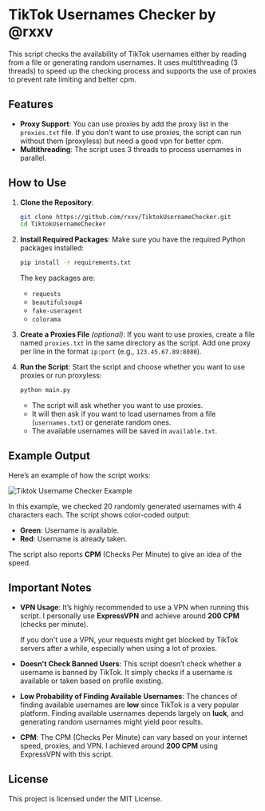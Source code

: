 # TikTok Usernames Checker by @rxxv

This script checks the availability of TikTok usernames either by reading from a file or generating random usernames. It uses multithreading (3 threads) to speed up the checking process and supports the use of proxies to prevent rate limiting and better cpm.

## Features
- **Proxy Support**: You can use proxies by add the proxy list in the `proxies.txt` file. If you don't want to use proxies, the script can run without them (proxyless) but need a good vpn for better cpm.
- **Multithreading**: The script uses 3 threads to process usernames in parallel.

## How to Use

1. **Clone the Repository**:
   ```bash
   git clone https://github.com/rxxv/TiktokUsernameChecker.git
   cd TiktokUsernameChecker
   ```

2. **Install Required Packages**:
   Make sure you have the required Python packages installed:
   ```bash
   pip install -r requirements.txt
   ```
   The key packages are:
   - `requests`
   - `beautifulsoup4`
   - `fake-useragent`
   - `colorama`

3. **Create a Proxies File** *(optional)*:
   If you want to use proxies, create a file named `proxies.txt` in the same directory as the script. Add one proxy per line in the format `ip:port` (e.g., `123.45.67.89:8080`).

4. **Run the Script**:
   Start the script and choose whether you want to use proxies or run proxyless:
   ```bash
   python main.py
   ```

   - The script will ask whether you want to use proxies.
   - It will then ask if you want to load usernames from a file (`usernames.txt`) or generate random ones.
   - The available usernames will be saved in `available.txt`.

## Example Output

Here’s an example of how the script works:

![Tiktok Username Checker Example]([https://imgur.com/h6jZ04k])

In this example, we checked 20 randomly generated usernames with 4 characters each. The script shows color-coded output:
- **Green**: Username is available.
- **Red**: Username is already taken.

The script also reports **CPM** (Checks Per Minute) to give an idea of the speed.

## Important Notes

- **VPN Usage**: It’s highly recommended to use a VPN when running this script. I personally use **ExpressVPN** and achieve around **200 CPM** (checks per minute).
  
  If you don't use a VPN, your requests might get blocked by TikTok servers after a while, especially when using a lot of proxies.

- **Doesn't Check Banned Users**: This script doesn’t check whether a username is banned by TikTok. It simply checks if a username is available or taken based on profile existing.

- **Low Probability of Finding Available Usernames**: The chances of finding available usernames are **low** since TikTok is a very popular platform. Finding available usernames depends largely on **luck**, and generating random usernames might yield poor results.

- **CPM**: The CPM (Checks Per Minute) can vary based on your internet speed, proxies, and VPN. I achieved around **200 CPM** using ExpressVPN with this script.

## License

This project is licensed under the MIT License.
